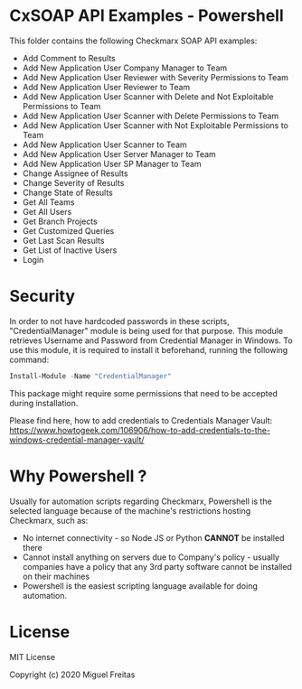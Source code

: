 # CxSOAP API Examples - Powershell

This folder contains the following Checkmarx SOAP API examples:

- Add Comment to Results
- Add New Application User Company Manager to Team
- Add New Application User Reviewer with Severity Permissions to Team
- Add New Application User Reviewer to Team
- Add New Application User Scanner with Delete and Not Exploitable Permissions to Team
- Add New Application User Scanner with Delete Permissions to Team
- Add New Application User Scanner with Not Exploitable Permissions to Team
- Add New Application User Scanner to Team
- Add New Application User Server Manager to Team
- Add New Application User SP Manager to Team
- Change Assignee of Results
- Change Severity of Results
- Change State of Results
- Get All Teams
- Get All Users
- Get Branch Projects
- Get Customized Queries
- Get Last Scan Results
- Get List of Inactive Users
- Login

# Security

In order to not have hardcoded passwords in these scripts, "CredentialManager" module is being used for that purpose. This module retrieves Username and Password from Credential Manager in Windows. To use this module, it is required to install it beforehand, running the following command:

```ps1
Install-Module -Name "CredentialManager"
```

This package might require some permissions that need to be accepted during installation. 

Please find here, how to add credentials to Credentials Manager Vault: https://www.howtogeek.com/106906/how-to-add-credentials-to-the-windows-credential-manager-vault/

# Why Powershell ?

Usually for automation scripts regarding Checkmarx, Powershell is the selected language because of the machine's restrictions hosting Checkmarx, such as:

- No internet connectivity - so Node JS or Python <strong>CANNOT</strong> be installed there
- Cannot install anything on servers due to Company's policy - usually companies have a policy that any 3rd party software cannot be installed on their machines
- Powershell is the easiest scripting language available for doing automation.


# License

MIT License

Copyright (c) 2020 Miguel Freitas